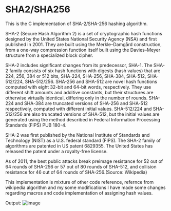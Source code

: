 # SHA2/SHA256
This is the C implementation of SHA-2/SHA-256 hashing algorithm.

SHA-2 (Secure Hash Algorithm 2) is a set of cryptographic hash functions designed by the United States National Security Agency (NSA) and first published in 2001. They are built using the Merkle–Damgård construction, from a one-way compression function itself built using the Davies–Meyer structure from a specialized block cipher.

SHA-2 includes significant changes from its predecessor, SHA-1. The SHA-2 family consists of six hash functions with digests (hash values) that are 224, 256, 384 or 512 bits, SHA-224, SHA-256, SHA-384, SHA-512, SHA-512/224, SHA-512/256. SHA-256 and SHA-512 are novel hash functions computed with eight 32-bit and 64-bit words, respectively. They use different shift amounts and additive constants, but their structures are otherwise virtually identical, differing only in the number of rounds. SHA-224 and SHA-384 are truncated versions of SHA-256 and SHA-512 respectively, computed with different initial values. SHA-512/224 and SHA-512/256 are also truncated versions of SHA-512, but the initial values are generated using the method described in Federal Information Processing Standards (FIPS) PUB 180-4.

SHA-2 was first published by the National Institute of Standards and Technology (NIST) as a U.S. federal standard (FIPS). The SHA-2 family of algorithms are patented in US patent 6829355. The United States has released the patent under a royalty-free license.

As of 2011, the best public attacks break preimage resistance for 52 out of 64 rounds of SHA-256 or 57 out of 80 rounds of SHA-512, and collision resistance for 46 out of 64 rounds of SHA-256.(Source: Wikipedia)

This implementation is mixture of other code reference, refernce from wikipedia algorithm and my some modifications I have made some changes regarding macros and code implementation of assigning hash values. 


Output:
![image](https://user-images.githubusercontent.com/55276059/151669651-ab18f232-a7ad-4614-a89d-af6719827953.png)
